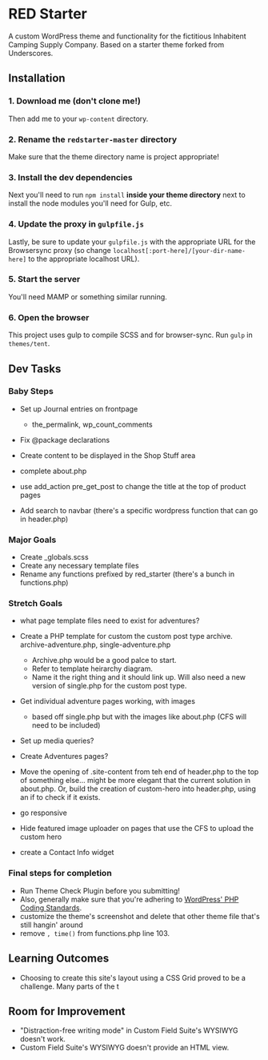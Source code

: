 # RED Starter

A custom WordPress theme and functionality for the fictitious Inhabitent Camping Supply Company. Based on a starter theme forked from Underscores.

## Installation

### 1. Download me (don't clone me!)

Then add me to your `wp-content` directory.

### 2. Rename the `redstarter-master` directory

Make sure that the theme directory name is project appropriate!

### 3. Install the dev dependencies

Next you'll need to run `npm install` **inside your theme directory** next to install the node modules you'll need for Gulp, etc.

### 4. Update the proxy in `gulpfile.js`

Lastly, be sure to update your `gulpfile.js` with the appropriate URL for the Browsersync proxy (so change `localhost[:port-here]/[your-dir-name-here]` to the appropriate localhost URL).

### 5. Start the server

You'll need MAMP or something similar running.

### 6. Open the browser

This project uses gulp to compile SCSS and for browser-sync. Run `gulp` in `themes/tent`.

## Dev Tasks

### Baby Steps

- Set up Journal entries on frontpage
	- the_permalink, wp_count_comments

- Fix @package declarations
- Create content to be displayed in the Shop Stuff area
- complete about.php

- use add_action pre_get_post to change the title at the top of product pages
- Add search to navbar (there's a specific wordpress function that can go in header.php)

### Major Goals

- Create _globals.scss
- Create any necessary template files
- Rename any functions prefixed by red_starter (there's a bunch in functions.php)

### Stretch Goals

- what page template files need to exist for adventures?
- Create a PHP template for custom the custom post type archive. archive-adventure.php, single-adventure.php
	- Archive.php would be a good palce to start.
	- Refer to template heirarchy diagram.
	- Name it the right thing and it should link up.  Will also need a new version of single.php for the custom post type.
- Get individual adventure pages working, with images
	- based off single.php but with the images like about.php (CFS will need to be included)

- Set up media queries?
- Create Adventures pages?
- Move the opening of .site-content from teh end of header.php to the top of something else... might be more elegant that the current solution in about.php. Or, build the creation of custom-hero into header.php, using an if to check if it exists.
- go responsive
- Hide featured image uploader on pages that use the CFS to upload the custom hero
- create a Contact Info widget

### Final steps for completion

- Run Theme Check Plugin before you submitting!
- Also, generally make sure that you're adhering to [WordPress' PHP Coding Standards](https://make.wordpress.org/core/handbook/best-practices/coding-standards/php/).
- customize the theme's screenshot and delete that other theme file that's still hangin' around
- remove `, time()` from functions.php line 103.

## Learning Outcomes

- Choosing to create this site's layout using a CSS Grid proved to be a challenge. Many parts of the t

## Room for Improvement

- "Distraction-free writing mode" in Custom Field Suite's WYSIWYG doesn't work.
- Custom Field Suite's WYSIWYG doesn't provide an HTML view.




